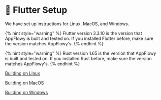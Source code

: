 # 🌳 Flutter Setup

We have set up instructions for Linux, MacOS, and Windows.





{% hint style="warning" %}
Flutter version 3.3.10 is the version that AppFlowy is built and tested on. If you installed Flutter before, make sure the version matches AppFlowy's.
{% endhint %}

{% hint style="warning" %}
Rust version 1.65 is the version that AppFlowy is built and tested on. If you installed Rust before, make sure the version matches AppFlowy's.
{% endhint %}

[Building on Linux](building-on-linux.md)

[Building on MacOS](building-on-macos.md)

[Building on Windows](building-on-windows.md)
